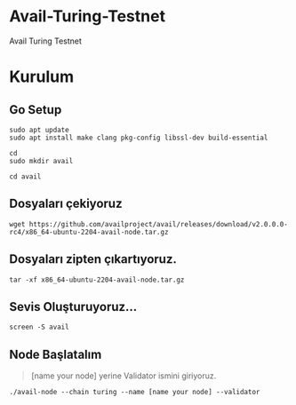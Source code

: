# Avail-Turing-Testnet

Avail Turing Testnet

# Kurulum

## Go Setup
```
sudo apt update
sudo apt install make clang pkg-config libssl-dev build-essential
```
```
cd
sudo mkdir avail
```

```
cd avail
```
## Dosyaları çekiyoruz

```
wget https://github.com/availproject/avail/releases/download/v2.0.0.0-rc4/x86_64-ubuntu-2204-avail-node.tar.gz
```

## Dosyaları zipten çıkartıyoruz.

```
tar -xf x86_64-ubuntu-2204-avail-node.tar.gz
```

## Sevis Oluşturuyoruz...

```
screen -S avail
```

## Node Başlatalım

> [name your node] yerine Validator ismini giriyoruz.

```
./avail-node --chain turing --name [name your node] --validator
```


